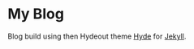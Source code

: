 # My Blog

Blog build using then Hydeout theme [Hyde](https://github.com/fongandrew/hydeout)
for [Jekyll](http://jekyllrb.com).
